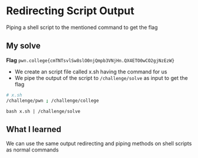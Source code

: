 # Redirecting Script Output

Piping a shell script to the mentioned command to get the flag

## My solve
**Flag** `pwn.college{cmTNTsvlSw8slO0njQmpb3VNjHn.QX4ETO0wCO2gjNzEzW}`
- We create an script file called x.sh having the command for us
- We pipe the output of the script to `/challenge/solve` as input to get the flag

```bash
# x.sh
/challenge/pwn ; /challenge/college
```

```
bash x.sh | /challenge/solve
```

## What I learned
We can use the same output redirecting and piping methods on shell scripts as normal commands